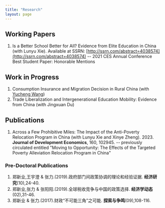 ```yaml
---
title: "Research"
layout: page
---
```



## Working Papers

1. Is a Better School Better for All? Evidence from Elite Education in China (with Lunyu Xie). Available at SSRN: [http://ssrn.com/abstract=4038574](http://ssrn.com/abstract=4038574)
 -- 2021 CES Annual Conference Best Student Paper: Honorable Mentions
 

## Work in Progress

1. Consumption Insurance and Migration Decision in Rural China (with [Yucheng Wang](https://yuchengwang.weebly.com))
2. Trade Liberalization and Intergenerational Education Mobility: Evidence from China (with Jingxuan Du)

## Publications

1. Across a Few Prohibitive Miles: The Impact of the Anti-Poverty Relocation Program in China (with Lunyu Xie and Xinye Zheng). 2023. **Journal of Development Economics**, 160, 102945.
-- previously circulated entitled "Moving to Opportunity: The Effects of the Targeted Poverty Alleviation Relocation Program in China"

### Pre-Doctoral Publications

1. 郑新业,王宇澄 & 张力.(2019).政府部门间政策协调的理论和经验证据. **经济研究**(10),24-40.
2. 郑新业,张力 & 张阳阳.(2019).全球税收竞争与中国的政策选择. **经济学动态**(02),31-46.
3. 郑新业 & 张力.(2017).财政“不可能三角”之可能. **探索与争鸣**(09),108-116.
